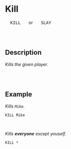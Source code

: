 
# Kill

<kbd>  KILL  </kbd>  or  <kbd>  SLAY  </kbd>

<br>
<br>

## Description

*Kills the given player.*

<br>
<br>

## Example

*Kills `Mike`.*

```shell
KILL Mike
```

<br>

*Kills **everyone** except youself.*

```shell
KILL *
```

<br>
